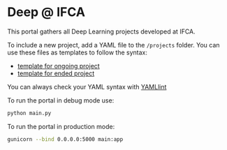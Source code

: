 Deep @ IFCA
===========

This portal gathers all Deep Learning projects developed at IFCA.

To include a new project, add a YAML file to the `/projects` folder. You can use these files as templates to follow the syntax:
* [template for ongoing project](./deep_at_ifca/projects/template-ongoing.yaml)
* [template for ended project](./deep_at_ifca/projects/template-ended.yaml)

You can always check your YAML syntax with [YAMLlint](http://www.yamllint.com/)

To run the portal in debug mode use:
```bash
python main.py
```

To run the portal in production mode:
```bash
gunicorn --bind 0.0.0.0:5000 main:app
```
